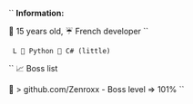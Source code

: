 `` 
**Information:**

👀 15 years old,
☔️ French developer
`` 

`` 
L
🐍 Python
🔫 C# (little)
`` 

``
📈 Boss list

📌 > github.com/Zenroxx - Boss level => 101%
`` 
